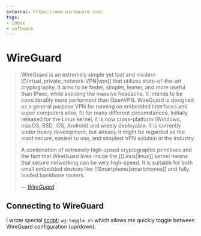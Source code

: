 ```yaml
---
external: https://www.wireguard.com/
tags:
- inbox
- software
---
```


# WireGuard

> WireGuard is an extremely simple yet fast and modern
> [[Virtual_private_network-VPN|vpn]] that utilizes state-of-the-art
> cryptography. It aims to be faster, simpler, leaner, and more useful than
> IPsec, while avoiding the massive headache. It intends to be considerably more
> performant than OpenVPN. WireGuard is designed as a general purpose VPN for
> running on embedded interfaces and super computers alike, fit for many
> different circumstances. Initially released for the Linux kernel, it is now
> cross-platform (Windows, macOS, BSD, iOS, Android) and widely deployable. It
> is currently under heavy development, but already it might be regarded as the
> most secure, easiest to use, and simplest VPN solution in the industry.
>
> A combination of extremely high-speed cryptographic primitives and the fact
> that WireGuard lives inside the [[Linux|linux]] kernel means that secure
> networking can be very high-speed. It is suitable for both small embedded
> devices like [[Smartphone|smartphones]] and fully loaded backbone routers.
>
> — <cite>[WireGuard](https://www.wireguard.com/)</cite>

## Connecting to WireGuard

I wrote special [script](file:///home/inom/.local/bin/wg-toggle.sh):
`wg-toggle.sh` which allows me quickly toggle between WireGuard configuration
(up/down).
